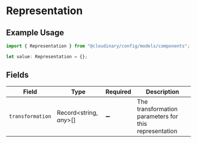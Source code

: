 # Representation

## Example Usage

```typescript
import { Representation } from "@cloudinary/config/models/components";

let value: Representation = {};
```

## Fields

| Field                                                 | Type                                                  | Required                                              | Description                                           |
| ----------------------------------------------------- | ----------------------------------------------------- | ----------------------------------------------------- | ----------------------------------------------------- |
| `transformation`                                      | Record<string, *any*>[]                               | :heavy_minus_sign:                                    | The transformation parameters for this representation |